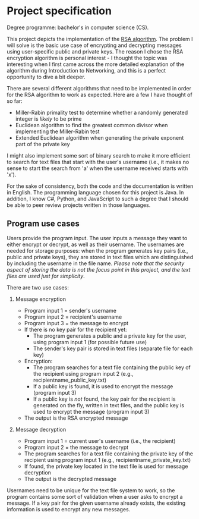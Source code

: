 # Project specification
Degree programme: bachelor's in computer science (CS).

This project depicts the implementation of the [RSA algorithm](https://en.wikipedia.org/wiki/RSA_(cryptosystem) "RSA in Wikipedia"). The problem I will solve is the basic use case of encrypting and decrypting messages using user-specific public and private keys. The reason I chose the RSA encryption algorithm is personal interest - I thought the topic was interesting when I first came across the more detailed explanation of the algorithm during Introduction to Networking, and this is a perfect opportunity to dive a bit deeper.

There are several different algorithms that need to be implemented in order for the RSA algorithm to work as expected. Here are a few I have thought of so far:
- Miller-Rabin primality test to determine whether a randomly generated integer is *likely* to be prime
- Euclidean algorithm to find the greatest common divisor when implementing the Miller-Rabin test
- Extended Euclidean algorithm when generating the private exponent part of the private key

I might also implement some sort of binary search to make it more efficient to search for text files that start with the user's username (i.e., it makes no sense to start the search from 'a' when the username received starts with 'x').

For the sake of consistency, both the code and the documentation is written in English. The programming language chosen for this project is Java. In addition, I know C#, Python, and JavaScript to such a degree that I should be able to peer review projects written in those languages.

## Program use cases
Users provide the program input. The user inputs a message they want to either encrypt or decrypt, as well as their username. The usernames are needed for storage purposes: when the program generates key pairs (i.e., public and private keys), they are stored in text files which are distinguished by including the username in the file name. *Please note that the security aspect of storing the data is not the focus point in this project, and the text files are used just for simplicity*.

There are two use cases:
1. Message encryption
    - Program input 1 = sender's username 
    - Program input 2 = recipient's username
    - Program input 3 = the message to encrypt
    - If there is no key pair for the recipient yet:
        - The program generates a public and a private key for the user, using program input 1 (for possible future use)
        - The sender's key pair is stored in text files (separate file for each key)
    - Encryption:
        - The program searches for a text file containing the public key of the recipient using program input 2 (e.g., recipientname_public_key.txt)
        - If a public key is found, it is used to encrypt the message (program input 3)
        - If a public key is *not* found, the key pair for the recipient is generated on the fly, written in text files, and the public key is used to encrypt the message (program input 3)
    - The output is the RSA encrypted message

2. Message decryption
    - Program input 1 = current user's username (i.e., the recipient)
    - Program input 2 = the message to decrypt
    - The program searches for a text file containing the private key of the recipient using program input 1 (e.g., recipientname_private_key.txt)
    - If found, the private key located in the text file is used for message decryption
    - The output is the decrypted message

Usernames need to be unique for the text file system to work, so the program contains some sort of validation when a user asks to encrypt a message. If a key pair for the given username already exists, the existing information is used to encrypt any new messages.

